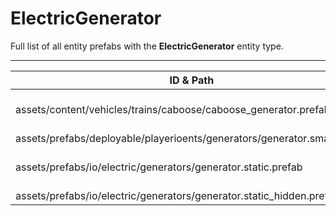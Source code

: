 # ElectricGenerator
Full list of all <Badge type="warning" text="4"/> entity prefabs with the **ElectricGenerator** entity type.

---
| ID & Path |
| --- |
| <Badge type="tip" text="125353848"/> <br> assets/content/vehicles/trains/caboose/caboose_generator.prefab |
| <Badge type="tip" text="1216081662"/> <br> assets/prefabs/deployable/playerioents/generators/generator.small.prefab |
| <Badge type="tip" text="1331920001"/> <br> assets/prefabs/io/electric/generators/generator.static.prefab |
| <Badge type="tip" text="3467084113"/> <br> assets/prefabs/io/electric/generators/generator.static_hidden.prefab |

